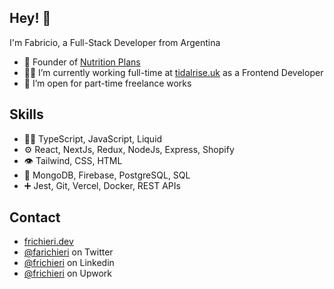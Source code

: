 ## Hey! 👋
I'm Fabricio, a Full-Stack Developer from Argentina 

- 🥑 Founder of [Nutrition Plans](https://nutritionplans.co)
- 👨‍💻 I’m currently working full-time at [tidalrise.uk](https://tidalrise.uk) as a Frontend Developer
- 💼 I’m open for part-time freelance works
    
## Skills
- 👨‍💻 TypeScript, JavaScript, Liquid
- ⚙️ React, NextJs, Redux, NodeJs, Express, Shopify
- 👁️ Tailwind, CSS, HTML
- 💽 MongoDB, Firebase, PostgreSQL, SQL
- ➕ Jest, Git, Vercel, Docker, REST APIs

## Contact
- [frichieri.dev](https://frichieri.dev)
- [@farichieri](https://twitter.com/farichieri) on Twitter
- [@frichieri](https://linkedin.com/in/frichieri) on Linkedin
- [@frichieri](https://www.upwork.com/freelancers/frichieri) on Upwork
